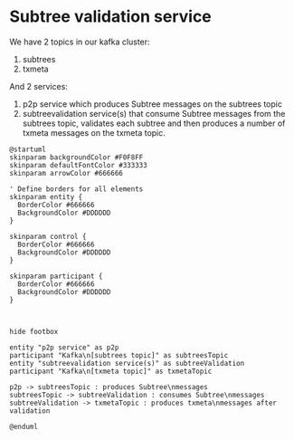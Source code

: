 # Subtree validation service

We have 2 topics in our kafka cluster:
1. subtrees
2. txmeta

And 2 services:
1. p2p service which produces Subtree messages on the subtrees topic
2. subtreevalidation service(s) that consume Subtree messages from the subtrees topic, validates each subtree and then produces a number of txmeta messages on the txmeta topic.


```plantuml
@startuml
skinparam backgroundColor #F0F8FF
skinparam defaultFontColor #333333
skinparam arrowColor #666666

' Define borders for all elements
skinparam entity {
  BorderColor #666666
  BackgroundColor #DDDDDD
}

skinparam control {
  BorderColor #666666
  BackgroundColor #DDDDDD
}

skinparam participant {
  BorderColor #666666
  BackgroundColor #DDDDDD
}



hide footbox

entity "p2p service" as p2p
participant "Kafka\n[subtrees topic]" as subtreesTopic
entity "subtreevalidation service(s)" as subtreeValidation
participant "Kafka\n[txmeta topic]" as txmetaTopic

p2p -> subtreesTopic : produces Subtree\nmessages
subtreesTopic -> subtreeValidation : consumes Subtree\nmessages
subtreeValidation -> txmetaTopic : produces txmeta\nmessages after validation

@enduml

```

